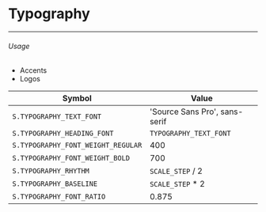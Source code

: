 # Typography

---

###### Usage

-   Accents
-   Logos

| Symbol                             | Value                         |
| ---------------------------------- | ----------------------------- |
| `S.TYPOGRAPHY_TEXT_FONT`           | 'Source Sans Pro', sans-serif |
| `S.TYPOGRAPHY_HEADING_FONT`        | `TYPOGRAPHY_TEXT_FONT`        |
| `S.TYPOGRAPHY_FONT_WEIGHT_REGULAR` | 400                           |
| `S.TYPOGRAPHY_FONT_WEIGHT_BOLD`    | 700                           |
| `S.TYPOGRAPHY_RHYTHM`              | `SCALE_STEP` / 2              |
| `S.TYPOGRAPHY_BASELINE`            | `SCALE_STEP` \* 2             |
| `S.TYPOGRAPHY_FONT_RATIO`          | 0.875                         |
